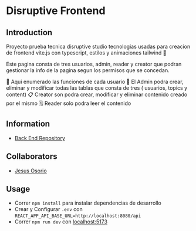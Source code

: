 # Disruptive Frontend
## Introduction
Proyecto prueba tecnica disruptive studio tecnologias usadas para creacion de frontend vite.js con typescript, estilos y animaciones tailwind 🙌

Este pagina consta de tres usuarios, admin, reader y creator que podran gestionar la info de la pagina segun los permisos que se concedan.

🔎 Aqui enumerado las funciones de cada usuario
💬 El Admin podra crear, eliminar y modificar todas las tablas que consta de tres ( usuarios, topics y content)
📋 Creator son podra crear, modificar y eliminar contenido creado por el mismo
🗓️ Reader solo podra leer el contenido


## Information
- [Back End Repository](https://github.com/JesusOsorioJ/disruptiveBack)
## Collaborators
- [Jesus Osorio](https://github.com/JesusOsorioJ)

## Usage
- Correr `npm install` para instalar dependencias de desarrollo
- Crear y Configurar `.env` con `REACT_APP_API_BASE_URL=http://localhost:8080/api`
- Correr `npm run dev` con [localhost:5173](http://localhost:5173/)
